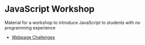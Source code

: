 # JavaScript Workshop
Material for a workshop to introduce JavaScript to students with no programming experience

- [Webpage Challenges](WebpageChallenges.md)
